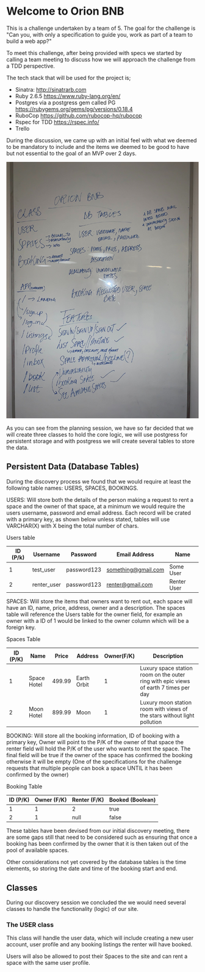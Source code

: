 # Welcome to Orion BNB

This is a challenge undertaken by a team of 5. The goal for the challenge is "Can you, with only a specification to guide you, work as part of a team to build a web app?"

To meet this challenge, after being provided with specs we started by calling a team meeting to discuss how we will approach the challenge
from a TDD perspective.

The tech stack that will be used for the project is;

* Sinatra: http://sinatrarb.com
* Ruby 2.6.5 https://www.ruby-lang.org/en/
* Postgres via a postgress gem called PG https://rubygems.org/gems/pg/versions/0.18.4
* RuboCop https://github.com/rubocop-hq/rubocop
* Rspec for TDD https://rspec.info/
* Trello

During the discussion, we came up with an initial feel with what we deemed to be mandatory to include and the items we deemed to be good to have
but not essential to the goal of an MVP over 2 days.

[logo]: /dev/images/planning.jpg "Planning Session"
![logo]

As you can see from the planning session, we have so far decided that we will create three classes to hold the core logic, we will use postgress for persistent storage
and with postgress we will create several tables to store the data.

## Persistent Data (Database Tables)

During the discovery process we found that we would require at least the following table names: USERS, SPACES, BOOKINGS.

USERS: Will store both the details of the person making a request to rent a space and the owner of that space, at a minimum we
would require the users username, password and email address. Each record will be crated with a primary key, as shown below unless stated, tables will
use VARCHAR(X) with X being the total number of chars.

Users table

|ID (P/k) | Username | Password | Email Address | Name|
|---------|----------|----------|---------------|-----|
|1|test_user|password123|something@gmail.com| Some User|
|2|renter_user|password123|renter@gmail.com| Renter User|

SPACES: Will store the items that owners want to rent out, each space will have an ID, name, price, address, owner and a description.
The spaces table will reference the Users table for the owner field, for example an owner with a ID of 1 would be linked to the
owner column which will be a foreign key.

Spaces Table

|ID (P/K) | Name | Price | Address | Owner(F/K) | Description|
|---------|------|-------|---------|-------|------------|
|1| Space Hotel | 499.99 | Earth Orbit | 1 |Luxury space station room on the outer ring with epic views of earth 7 times per day|
|2| Moon Hotel | 899.99 | Moon | 1 |Luxury moon station room with views of the stars without light pollution|

BOOKING: Will store all the booking information, ID of booking with a primary key, Owner will point to the P/K of the owner of that space
the renter field will hold the P/K of the user who wants to rent the space. The final field will be true if the owner of the space
has confirmed the booking otherwise it will be empty (One of the specifications for the challenge requests that multiple people can book a space UNTIL it has
been confirmed by the owner)

Booking Table

|ID (P/K)| Owner (F/K) | Renter (F/K) | Booked (Boolean) |
|--------|-------------|--------------|------------------|
| 1 | 1 | 2 | true |
| 2 | 1 | null | false

These tables have been devised from our initial discovery meeting, there are some gaps still that need to be considered such as ensuring that once a booking
has been confirmed by the owner that it is then taken out of the pool of available spaces.

Other considerations not yet covered by the database tables is the time elements, so storing the date and time of the booking start and end.


## Classes

During our discovery session we concluded the we would need several classes to handle the functionality (logic) of our site.

### The USER class

This class will handle the user data, which will include creating a new user account, user profile and any booking listings the renter will have booked.

Users will also be allowed to post their Spaces to the site and can rent a space with the same user profile.
